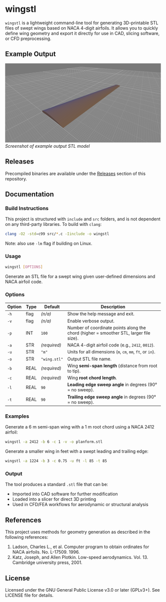 # wingstl
`wingstl` is a lightweight command-line tool for generating 3D-printable STL files of swept wings based on NACA 4-digit airfoils.
It allows you to quickly define wing geometry and export it directly for use in CAD, slicing software, or CFD preprocessing.

## Example Output
![Alt text](images/wing.png)
*Screenshot of example output STL model*

## Releases
Precompiled binaries are available under the [Releases](https://github.com/ejb98/wingstl/releases/latest) section of this repository.

## Documentation
### Build Instructions
This project is structured with `include` and `src` folders, and is not dependent on any third-party libraries. To build with `clang`:
```bash
clang -O2 -std=c99 src/*.c -Iinclude -o wingstl
```
Note: also use `-lm` flag if building on Linux.

### Usage
```bash
wingstl [OPTIONS]
```
Generate an STL file for a swept wing given user-defined dimensions and NACA airfoil code.

### Options

| Option | Type | Default      | Description                                                                            |
| ------ | ---- | ------------ | -------------------------------------------------------------------------------------- |
| `-h`   | flag | *(n/a)*      | Show the help message and exit.                                                        |
| `-v`   | flag | *(n/a)*      | Enable verbose output.                                                                 |
| `-p`   | INT  | `100`        | Number of coordinate points along the chord (higher = smoother STL, larger file size). |
| `-a`   | STR  | *(required)* | NACA 4-digit airfoil code (e.g., `2412`, `0012`).                                      |
| `-u`   | STR  | `"m"`        | Units for all dimensions (`m`, `cm`, `mm`, `ft`, or `in`).                             |
| `-o`   | STR  | `"wing.stl"` | Output STL file name.                                                                  |
| `-b`   | REAL | *(required)* | Wing **semi-span length** (distance from root to tip).                                 |
| `-c`   | REAL | *(required)* | Wing **root chord length**.                                                            |
| `-l`   | REAL | `90`         | **Leading edge sweep angle** in degrees (90° = no sweep).                              |
| `-t`   | REAL | `90`         | **Trailing edge sweep angle** in degrees (90° = no sweep).                             |

### Examples
Generate a 6 m semi-span wing with a 1 m root chord using a NACA 2412 airfoil:
```bash
wingstl -a 2412 -b 6 -c 1 -v -o planform.stl
```
Generate a smaller wing in feet with a swept leading and trailing edge:
```bash
wingstl -a 1224 -b 3 -c 0.75 -u ft -l 85 -t 85

```
### Output
The tool produces a standard `.stl` file that can be:
* Imported into CAD software for further modification
* Loaded into a slicer for direct 3D printing
* Used in CFD/FEA workflows for aerodynamic or structural analysis

## References
This project uses methods for geometry generation as described in the following references:
1. Ladson, Charles L., et al. Computer program to obtain ordinates for NACA airfoils. No. L-17509. 1996.
2. Katz, Joseph, and Allen Plotkin. Low-speed aerodynamics. Vol. 13. Cambridge university press, 2001.

## License
Licensed under the GNU General Public License v3.0 or later (GPLv3+). See LICENSE file for details.